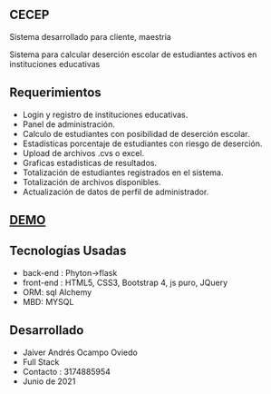 ## CECEP

Sistema desarrollado para cliente, maestria

Sistema para calcular deserción escolar de estudiantes activos en instituciones educativas

## Requerimientos

* Login y registro de instituciones educativas.
* Panel de administración.
* Calculo de estudiantes con posibilidad de deserción escolar.
* Estadisticas porcentaje de estudiantes con riesgo de deserción.
* Upload de archivos .cvs  o excel.
* Graficas estadisticas de resultados.
* Totalización de estudiantes registrados en el sistema.
* Totalización de archivos disponibles.
* Actualización de datos de perfil de administrador.

## <a href="https://www.youtube.com/watch?v=0ymLNJsQ8IQ" target="_blank">DEMO</a>

## Tecnologías Usadas
* back-end  : Phyton->flask
* front-end : HTML5, CSS3, Bootstrap 4, js puro, JQuery
* ORM: sql Alchemy
* MBD: MYSQL

## Desarrollado
* Jaiver Andrés Ocampo Oviedo
* Full Stack
* Contacto : 3174885954
* Junio de 2021
